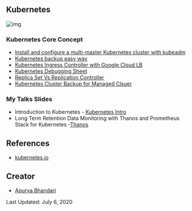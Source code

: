 ## Kubernetes
![img](https://raw.githubusercontent.com/apurvabhandari/kubernetes/master/kubernets-logo.png) <br>

### Kubernetes Core Concept
- [Install and configure a multi-master Kubernetes cluster with kubeadm](./Install-and-configure-a-multi-master-Kubernetes-cluster-with-kubeadm.md)
- [Kubernetes backup easy way](./k8s-Cluster-backup-easy-way.md)
- [Kubernetes Ingress Controller with Google Cloud LB](./Installing-an-Ingress-controller-using-Nginx.md)
- [Kubernetes Debugging Sheet](./k8s-debug-cheatsheet.md)
- [Replica Set Vs Replication Controller](./ReplicaSetVsReplicationController.md)
- [Kubernetes Cluster Backup for Managed Clsuer](./Kubernetes_Cluster_Backup-Managed_Cluster.md)


### My Talks Slides
- Introduction to Kubernetes - [Kubernetes Intro](./slides/K8s_Introduction.pdf)<br>
- Long Term Retention Data Monitoring with Thanos and Prometheus Stack for Kubernetes -[Thanos](./Thanos_Monitoring.pdf)


## References
- [kubernetes.io](https://www.kubernetes.io)<br>

## Creator

- [Apurva Bhandari](https://www.linkedin.com/in/apurvabhandari-linux/)

Last Updated: July 6, 2020
